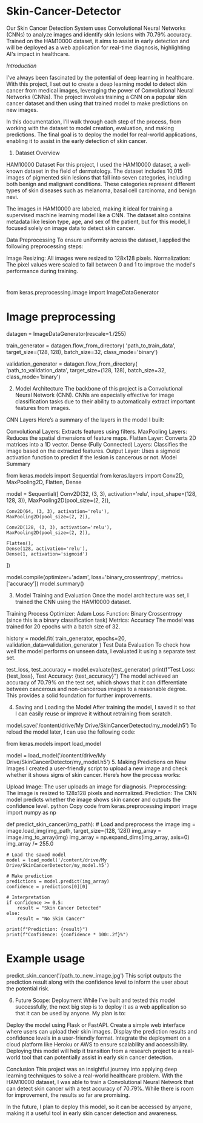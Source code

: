# Skin-Cancer-Detector
Our Skin Cancer Detection System uses Convolutional Neural Networks (CNNs) to analyze images and identify skin lesions with 70.79% accuracy. Trained on the HAM10000 dataset, it aims to assist in early detection and will be deployed as a web application for real-time diagnosis, highlighting AI's impact in healthcare.

*Introduction*

I’ve always been fascinated by the potential of deep learning in healthcare. With this project, I set out to create a deep learning model to detect skin cancer from medical images, leveraging the power of Convolutional Neural Networks (CNNs). The project involves training a CNN on a popular skin cancer dataset and then using that trained model to make predictions on new images.

In this documentation, I’ll walk through each step of the process, from working with the dataset to model creation, evaluation, and making predictions. The final goal is to deploy the model for real-world applications, enabling it to assist in the early detection of skin cancer.

1. Dataset Overview

HAM10000 Dataset
For this project, I used the HAM10000 dataset, a well-known dataset in the field of dermatology. The dataset includes 10,015 images of pigmented skin lesions that fall into seven categories, including both benign and malignant conditions. These categories represent different types of skin diseases such as melanoma, basal cell carcinoma, and benign nevi.

The images in HAM10000 are labeled, making it ideal for training a supervised machine learning model like a CNN. The dataset also contains metadata like lesion type, age, and sex of the patient, but for this model, I focused solely on image data to detect skin cancer.

Data Preprocessing
To ensure uniformity across the dataset, I applied the following preprocessing steps:

Image Resizing: All images were resized to 128x128 pixels.
Normalization: The pixel values were scaled to fall between 0 and 1 to improve the model's performance during training.
#
from keras.preprocessing.image import ImageDataGenerator

# Image preprocessing
datagen = ImageDataGenerator(rescale=1./255)

train_generator = datagen.flow_from_directory(
    'path_to_train_data',
    target_size=(128, 128),
    batch_size=32,
    class_mode='binary')

validation_generator = datagen.flow_from_directory(
    'path_to_validation_data',
    target_size=(128, 128),
    batch_size=32,
    class_mode='binary')

2. Model Architecture
The backbone of this project is a Convolutional Neural Network (CNN). CNNs are especially effective for image classification tasks due to their ability to automatically extract important features from images.

CNN Layers
Here’s a summary of the layers in the model I built:

Convolutional Layers: Extracts features using filters.
MaxPooling Layers: Reduces the spatial dimensions of feature maps.
Flatten Layer: Converts 2D matrices into a 1D vector.
Dense (Fully Connected) Layers: Classifies the image based on the extracted features.
Output Layer: Uses a sigmoid activation function to predict if the lesion is cancerous or not.
Model Summary

from keras.models import Sequential
from keras.layers import Conv2D, MaxPooling2D, Flatten, Dense

model = Sequential([
    Conv2D(32, (3, 3), activation='relu', input_shape=(128, 128, 3)),
    MaxPooling2D(pool_size=(2, 2)),
    
    Conv2D(64, (3, 3), activation='relu'),
    MaxPooling2D(pool_size=(2, 2)),
    
    Conv2D(128, (3, 3), activation='relu'),
    MaxPooling2D(pool_size=(2, 2)),
    
    Flatten(),
    Dense(128, activation='relu'),
    Dense(1, activation='sigmoid')
])

model.compile(optimizer='adam', loss='binary_crossentropy', metrics=['accuracy'])
model.summary()

3. Model Training and Evaluation
Once the model architecture was set, I trained the CNN using the HAM10000 dataset.

Training Process
Optimizer: Adam
Loss Function: Binary Crossentropy (since this is a binary classification task)
Metrics: Accuracy
The model was trained for 20 epochs with a batch size of 32.

history = model.fit(
    train_generator,
    epochs=20,
    validation_data=validation_generator
)
Test Data Evaluation
To check how well the model performs on unseen data, I evaluated it using a separate test set.

test_loss, test_accuracy = model.evaluate(test_generator)
print(f"Test Loss: {test_loss}, Test Accuracy: {test_accuracy}")
The model achieved an accuracy of 70.79% on the test set, which shows that it can differentiate between cancerous and non-cancerous images to a reasonable degree. This provides a solid foundation for further improvements.

4. Saving and Loading the Model
After training the model, I saved it so that I can easily reuse or improve it without retraining from scratch.

model.save('/content/drive/My Drive/SkinCancerDetector/my_model.h5')
To reload the model later, I can use the following code:

from keras.models import load_model

model = load_model('/content/drive/My Drive/SkinCancerDetector/my_model.h5')
5. Making Predictions on New Images
I created a user-friendly script to upload a new image and check whether it shows signs of skin cancer. Here’s how the process works:

Upload Image: The user uploads an image for diagnosis.
Preprocessing: The image is resized to 128x128 pixels and normalized.
Prediction: The CNN model predicts whether the image shows skin cancer and outputs the confidence level.
python
Copy code
from keras.preprocessing import image
import numpy as np

def predict_skin_cancer(img_path):
    # Load and preprocess the image
    img = image.load_img(img_path, target_size=(128, 128))
    img_array = image.img_to_array(img)
    img_array = np.expand_dims(img_array, axis=0)
    img_array /= 255.0
    
    # Load the saved model
    model = load_model('/content/drive/My Drive/SkinCancerDetector/my_model.h5')
    
    # Make prediction
    predictions = model.predict(img_array)
    confidence = predictions[0][0]
    
    # Interpretation
    if confidence >= 0.5:
        result = "Skin Cancer Detected"
    else:
        result = "No Skin Cancer"
    
    print(f"Prediction: {result}")
    print(f"Confidence: {confidence * 100:.2f}%")
    
# Example usage
predict_skin_cancer('/path_to_new_image.jpg')
This script outputs the prediction result along with the confidence level to inform the user about the potential risk.

6. Future Scope: Deployment
While I’ve built and tested this model successfully, the next big step is to deploy it as a web application so that it can be used by anyone. My plan is to:

Deploy the model using Flask or FastAPI.
Create a simple web interface where users can upload their skin images.
Display the prediction results and confidence levels in a user-friendly format.
Integrate the deployment on a cloud platform like Heroku or AWS to ensure scalability and accessibility.
Deploying this model will help it transition from a research project to a real-world tool that can potentially assist in early skin cancer detection.

Conclusion
This project was an insightful journey into applying deep learning techniques to solve a real-world healthcare problem. With the HAM10000 dataset, I was able to train a Convolutional Neural Network that can detect skin cancer with a test accuracy of 70.79%. While there is room for improvement, the results so far are promising.

In the future, I plan to deploy this model, so it can be accessed by anyone, making it a useful tool in early skin cancer detection and awareness.


